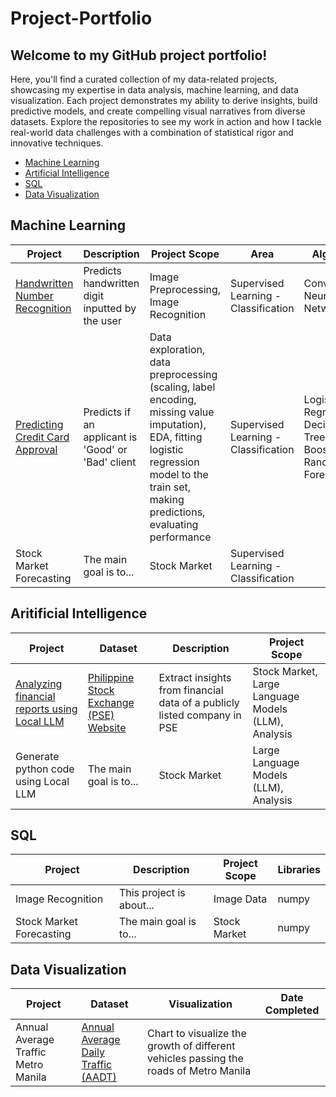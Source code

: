 # Project-Portfolio
## Welcome to my GitHub project portfolio! 
Here, you'll find a curated collection of my data-related projects, showcasing my expertise in data analysis, machine learning, and data visualization. Each project demonstrates my ability to derive insights, build predictive models, and create compelling visual narratives from diverse datasets. Explore the repositories to see my work in action and how I tackle real-world data challenges with a combination of statistical rigor and innovative techniques.

* [Machine Learning](#Machine-Learning)
* [Artificial Intelligence](#Artificial-Intelligence)
* [SQL](#SQL)
* [Data Visualization](#Data-Visualization)

## Machine Learning
| Project                         | Description                                     | Project Scope  |   Area              | Algorithm             |
|---------------------------------|-------------------------------------------------|----------------|---------------------|-----------------------|
| [Handwritten Number Recognition](https://github.com/jcpunzalan123/handwritten-recognition) | Predicts handwritten digit inputted by the user | Image Preprocessing, Image Recognition | Supervised Learning - Classification | Convolutional Neural Network  |
| [Predicting Credit Card Approval](https://github.com/jcpunzalan123/Credit-Card-Approval-Prediction) | Predicts if an applicant is 'Good' or 'Bad' client  | Data exploration, data preprocessing (scaling, label encoding, missing value imputation), EDA, fitting logistic regression model to the train set, making predictions, evaluating performance     |   Supervised Learning - Classification  | Logistic Regression, Decision Tree, XG Boost, Random Forest  |
| Stock Market Forecasting        | The main goal is to...                          | Stock Market   |   Supervised Learning - Classification  |



## Aritificial Intelligence
| Project                               | Dataset                               | Description    |   Project Scope |
|---------------------------------------|---------------------------------------|----------------|-----------------|
| [Analyzing financial reports using Local LLM](https://github.com/jcpunzalan123/Ollama-LLama3)| [Philippine Stock Exchange (PSE) Website](https://edge.pse.com.ph/financialReports/form.do)  | Extract insights from financial data of a publicly listed company in PSE   |   Stock Market, Large Language Models (LLM), Analysis     |
| Generate python code using Local LLM  | The main goal is to...                | Stock Market   |   Large Language Models (LLM), Analysis  |


## SQL
| Project                   | Description                           | Project Scope  |   Libraries |
|---------------------------|---------------------------------------|----------------|-------------|
| Image Recognition         | This project is about...              | Image Data     |   numpy     |
| Stock Market Forecasting  | The main goal is to...                | Stock Market   |   numpy     |


## Data Visualization
| Project                   | Dataset                           | Visualization  |   Date Completed |
|---------------------------|---------------------------------------|----------------|-------------|
|Annual Average Traffic Metro Manila| [Annual Average Daily Traffic (AADT)](https://data.gov.ph/index/public/dataset/Annual%20Average%20Daily%20Traffic%20%28AADT%29/ua1r4ams-fav9-yyqw-kdww-kjbqxpiev6la) | Chart to visualize the growth of different vehicles passing the roads of Metro Manila    |      |
